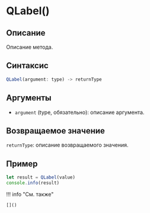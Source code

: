 # QLabel()

## Описание
Описание метода.

## Синтаксис
```javascript
QLabel(argument: type) -> returnType
```

## Аргументы
- `argument` (type, обязательно): описание аргумента.

## Возвращаемое значение
`returnType`: описание возвращаемого значения.

## Пример
```javascript linenums="1"
let result = QLabel(value)
console.info(result)
```

!!! info "См. также"

    []()

